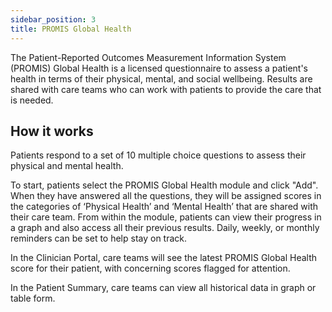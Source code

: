 ```yaml
---
sidebar_position: 3
title: PROMIS Global Health
---
```


The Patient-Reported Outcomes Measurement Information System (PROMIS) Global Health is a licensed questionnaire to assess a patient's health in terms of their physical, mental, and social wellbeing. Results are shared with care teams who can work with patients to provide the care that is needed.

## How it works

Patients respond to a set of 10 multiple choice questions to assess their physical and mental health. 

To start, patients select the PROMIS Global Health module and click "Add". When they have answered all the questions, they will be assigned scores in the categories of ‘Physical Health’ and ‘Mental Health’ that are shared with their care team. From within the module, patients can view their progress in a graph and also access all their previous results. Daily, weekly, or monthly reminders can be set to help stay on track.

<!-- ![PROMIS Global Health in Huma App](./assets/) -->

In the Clinician Portal, care teams will see the latest PROMIS Global Health score for their patient, with concerning scores flagged for attention.

<!-- ![Clinician view of gloabl health](./assets/) -->

In the Patient Summary, care teams can view all historical data in graph or table form.
